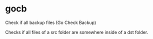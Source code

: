 # gocb
Check if all backup files (Go Check Backup)

Checks if all files of a src folder are somewhere inside of a dst folder.
